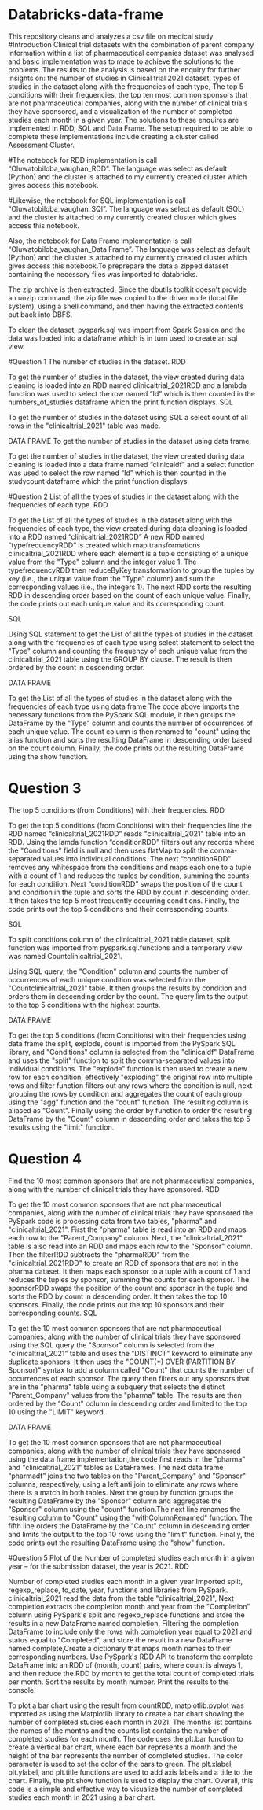 # Databricks-data-frame
This repository cleans and analyzes a csv file on medical study
#Introduction
Clinical trial datasets with the combination of parent company information within a list of pharmaceutical companies dataset  was analysed and basic implementation was to  made to achieve the solutions to the problems. The results  to the analysis is based on the enquiry for further insights on: the number of studies in Clinical trial 2021 dataset,  types of studies in the dataset along with the frequencies of each type, The top 5 conditions with their frequencies, the top ten most common sponsors that are not pharmaceutical companies, along with the number of clinical trials they have sponsored, and a visualization of the number of completed studies each month in a given year. The solutions to these enquires are implemented in RDD, SQL and Data Frame.
The setup required to be able to complete these implementations include creating a cluster  called Assessment Cluster.

#The notebook for RDD implementation is call “Oluwatobiloba_vaughan_RDD”. The language was select as default (Python) and the cluster is attached to my currently created cluster which gives access this notebook.
 
#Likewise, the notebook for SQL implementation is call “Oluwatobiloba_vaughan_SQl”. The language was select as default (SQL) and the cluster is attached to my currently created cluster which gives access this notebook.



 
Also, the notebook for Data Frame implementation is call “Oluwatobiloba_vaughan_Data Frame”. The language was select as default (Python) and the cluster is attached to my currently created cluster which gives access this notebook.To preprepare the data a zipped dataset  containing the necessary files was imported to databricks.   
 
The zip archive is then extracted, Since the dbutils toolkit doesn't provide an unzip command, the zip file was copied to the driver node (local file system), using a shell command, and then having the extracted contents put back into DBFS.
 

 

 
 To clean the dataset, pyspark.sql  was  import from Spark Session and the data was loaded into a dataframe which is in turn used to create an sql view.
 

#Question 1 
The number of studies in the dataset. 
RDD
 
To get the number of studies in the dataset, the view created during data cleaning is loaded into an RDD named clinicaltrial_2021RDD and a lambda function was used to select the row named “Id” which is then counted in the numbers_of_studies dataframe which the print function displays.
SQL
 
To get the number of studies in the dataset using SQL a select count of all rows in the "clinicaltrial_2021" table was made.

DATA FRAME
To get the number of studies in the dataset using data frame,
 
To get the number of studies in the dataset, the view created during data cleaning is loaded into a data frame named “clinicaldf” and a select function was used to select the row named “Id” which is then counted in the studycount dataframe which the print function displays.

#Question 2
List of all the types of studies in the dataset along with the frequencies of each type. 
RDD
 
To get the List of all the types of studies in the dataset along with the frequencies of each type, the view created during data cleaning is loaded into a RDD named “clinicaltrial_2021RDD”  A new RDD named “typefrequencyRDD” is created which map transformations clinicaltrial_2021RDD where each element is a tuple consisting of a unique value from the "Type" column and the integer value 1. The typefrequencyRDD then reduceByKey transformation to group the tuples by key (i.e., the unique value from the "Type" column) and sum the corresponding values (i.e., the integers 1). The next RDD sorts the resulting RDD in descending order based on the count of each unique value. Finally, the code prints out each unique value and its corresponding count.




SQL

 
Using SQL statement to get the List of all the types of studies in the dataset along with the frequencies of each type using select statement to select the "Type" column and counting the frequency of each unique value from the clinicaltrial_2021 table using the GROUP BY clause. The result is then ordered by the count in descending order.

DATA FRAME
 
To get the List of all the types of studies in the dataset along with the frequencies of each type using data frame The code above imports the necessary functions from the PySpark SQL module, it then groups the DataFrame by the "Type" column and counts the number of occurrences of each unique value. The count column is then renamed to "count" using the alias function and sorts the resulting DataFrame in descending order based on the count column. Finally, the code prints out the resulting DataFrame using the show function.

# Question 3
The top 5 conditions (from Conditions) with their frequencies.
RDD
 
To get the top 5 conditions (from Conditions) with their frequencies line the RDD named “clinicaltrial_2021RDD” reads "clinicaltrial_2021" table into an RDD. Using the lamda function “conditionRDD” filters out any records where the "Conditions" field is null and then uses flatMap to split the comma-separated values into individual conditions. The next “conditionRDD” removes any whitespace from the conditions and maps each one to a tuple with a count of 1 and reduces the tuples by condition, summing the counts for each condition.
Next “conditionRDD”  swaps the position of the count and condition in the tuple and sorts the RDD by count in descending order. It then takes the top 5 most frequently occurring conditions. Finally, the code prints out the top 5 conditions and their corresponding counts.

SQL
 
To split conditions column of the clinicaltrial_2021 table dataset, split function was imported from pyspark.sql.functions and a temporary view was named Countclinicaltrial_2021.
 
 
Using SQL query, the "Condition" column and counts the number of occurrences of each unique condition was selected from the "Countclinicaltrial_2021" table. It then groups the results by condition and orders them in descending order by the count. The query limits the output to the top 5 conditions with the highest counts.

DATA FRAME
 
To get the top 5 conditions (from Conditions) with their frequencies using data frame the split, explode, count is  imported from the PySpark SQL library,  and "Conditions" column is selected from the "clinicaldf" DataFrame and uses the "split" function to split the comma-separated values into individual conditions. The "explode" function is then used to create a new row for each condition, effectively "exploding" the original row into multiple rows and filter function filters out any rows where the condition is null, next grouping the rows by condition and aggregates the count of each group using the "agg" function and the "count" function. The resulting column is aliased as "Count". Finally using the order by function to order the resulting DataFrame by the "Count" column in descending order and takes the top 5 results using the "limit" function.


# Question 4
Find the 10 most common sponsors that are not pharmaceutical companies, along with the number of clinical trials they have sponsored.
RDD
 
To get the 10 most common sponsors that are not pharmaceutical companies, along with the number of clinical trials they have sponsored the PySpark code is processing data from two tables, "pharma" and "clinicaltrial_2021". First the "pharma" table is read into an RDD and maps each row to the "Parent_Company" column. Next, the "clinicaltrial_2021" table is also read into an RDD and maps each row to the "Sponsor" column. Then the filterRDD subtracts the "pharmaRDD" from the "clinicaltrial_2021RDD" to create an RDD of sponsors that are not in the pharma dataset. It then maps each sponsor to a tuple with a count of 1 and reduces the tuples by sponsor, summing the counts for each sponsor. The sponsorRDD swaps the position of the count and sponsor in the tuple and sorts the RDD by count in descending order. It then takes the top 10 sponsors. Finally, the code prints out the top 10 sponsors and their corresponding counts.
SQL
 
To get the 10 most common sponsors that are not pharmaceutical companies, along with the number of clinical trials they have sponsored using the SQL query the "Sponsor" column is selected from the "clinicaltrial_2021" table and uses the "DISTINCT" keyword to eliminate any duplicate sponsors. It then uses the "COUNT(*) OVER (PARTITION BY Sponsor)" syntax to add a column called "Count" that counts the number of occurrences of each sponsor. The query then filters out any sponsors that are in the "pharma" table using a subquery that selects the distinct "Parent_Company" values from the "pharma" table. The results are then ordered by the "Count" column in descending order and limited to the top 10 using the "LIMIT" keyword.

DATA FRAME
 
To get the 10 most common sponsors that are not pharmaceutical companies, along with the number of clinical trials they have sponsored using the data frame implementation,the code first reads in the "pharma" and "clinicaltrial_2021" tables as DataFrames. The next data frame “pharmadf” joins the two tables on the "Parent_Company" and "Sponsor" columns, respectively, using a left anti join to eliminate any rows where there is a match in both tables. Next the group by function groups the resulting DataFrame by the "Sponsor" column and aggregates the "Sponsor" column using the "count" function.The next line renames the resulting column to "Count" using the "withColumnRenamed" function. The fifth line orders the DataFrame by the "Count" column in descending order and limits the output to the top 10 rows using the "limit" function. Finally, the code prints out the resulting DataFrame using the "show" function.

#Question 5
Plot of the Number of completed studies each month in a given year – for the submission dataset, the year is 2021.
RDD
 

 
Number of completed studies each month in a given year Imported split, regexp_replace, to_date, year, functions and libraries from PySpark. clinicaltrial_2021 read the data from the table "clinicaltrial_2021", Next completion extracts the completion month and year from the "Completion" column using PySpark's split and regexp_replace functions and store the results in a new DataFrame named completion, Filtering the completion DataFrame to include only the rows with completion year equal to 2021 and status equal to "Completed", and store the result in a new DataFrame named complete,Create a dictionary that maps month names to their corresponding numbers. Use PySpark's RDD API to transform the complete DataFrame into an RDD of (month, count) pairs, where count is always 1, and then reduce the RDD by month to get the total count of completed trials per month.
Sort the results by month number. Print the results to the console.
 
To plot a bar chart using the result from countRDD, matplotlib.pyplot  was imported as using the Matplotlib library to create a bar chart showing the number of completed studies each month in 2021. The months list contains the names of the months and the counts list contains the number of completed studies for each month. The code uses the plt.bar function to create a vertical bar chart, where each bar represents a month and the height of the bar represents the number of completed studies. The color parameter is used to set the color of the bars to green. The plt.xlabel, plt.ylabel, and plt.title functions are used to add axis labels and a title to the chart. Finally, the plt.show function is used to display the chart.
Overall, this code is a simple and effective way to visualize the number of completed studies each month in 2021 using a bar chart.
